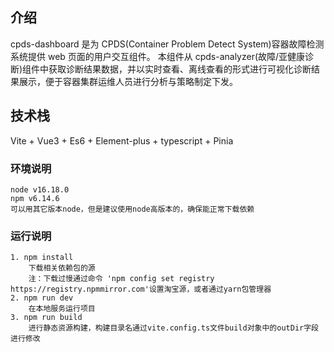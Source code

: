 ## 介绍

cpds-dashboard 是为 CPDS(Container Problem Detect System)容器故障检测系统提供 web 页面的用户交互组件。
本组件从 cpds-analyzer(故障/亚健康诊断)组件中获取诊断结果数据，并以实时查看、离线查看的形式进行可视化诊断结果展示，便于容器集群运维人员进行分析与策略制定下发。

## 技术栈

Vite + Vue3 + Es6 + Element-plus + typescript + Pinia

### 环境说明

    node v16.18.0
    npm v6.14.6
    可以用其它版本node，但是建议使用node高版本的，确保能正常下载依赖

### 运行说明

    1. npm install
        下载相关依赖包的源
        注：下载过慢通过命令 'npm config set registry https://registry.npmmirror.com'设置淘宝源，或者通过yarn包管理器
    2. npm run dev
        在本地服务运行项目
    3. npm run build
        进行静态资源构建，构建目录名通过vite.config.ts文件build对象中的outDir字段进行修改
